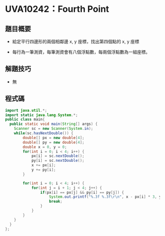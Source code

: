 # UVA10242：Fourth Point

## 題目概要

- 給定平行四邊形的兩個相鄰邊 x, y 座標，找出第四個點的 x, y 座標

- 每行為一筆測資，每筆測資會有八個浮點數，每兩個浮點數為一組座標。

## 解題技巧

- 無

## 程式碼

```java
import java.util.*;
import static java.lang.System.*;
public class main{
  public static void main(String[] args) {
    Scanner sc = new Scanner(System.in);
    while(sc.hasNextDouble()) {
        double[] px = new double[4];
        double[] py = new double[4];
        double x = 0, y = 0;
        for(int i = 0; i < 4; i++) {
            px[i] = sc.nextDouble();
            py[i] = sc.nextDouble();
            x += px[i];
            y += py[i];
        }

        for(int i = 0; i < 4; i++) {
            for(int j = i + 1; j < 4; j++) {
                if(px[i] == px[j] && py[i] == py[j]) {
                    System.out.printf("%.3f %.3f\r\n", x - px[i] * 3, y - py[i] * 3);
                    break;
                }
            }
        }
    }
  }
};
```
